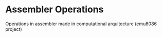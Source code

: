 # Assembler Operations
Operations in assembler made in computational arquitecture (emu8086 project)
